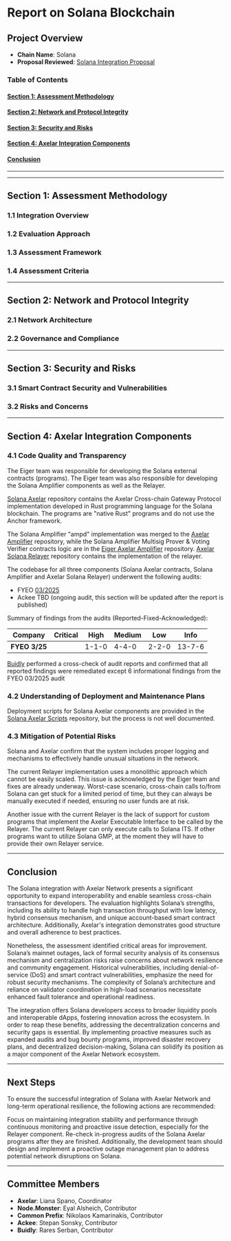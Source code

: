 # Report on Solana Blockchain

## Project Overview
- **Chain Name**: Solana
- **Proposal Reviewed**: [Solana Integration Proposal](PROPOSAL.md)

### Table of Contents
#### [Section 1: Assessment Methodology](#section-1-assessment-methodology-1)
#### [Section 2: Network and Protocol Integrity](#section-2-network-and-protocol-integrity-1)
#### [Section 3: Security and Risks](#section-3-security-and-risks-1)
#### [Section 4: Axelar Integration Components](#section-4-axelar-integration-components-1)
#### [Conclusion](#conclusion-1)
---

---

## Section 1: Assessment Methodology

### 1.1 Integration Overview

### 1.2 Evaluation Approach

### 1.3 Assessment Framework

### 1.4 Assessment Criteria

---

## Section 2: Network and Protocol Integrity
### 2.1 Network Architecture

### 2.2 Governance and Compliance

---

## Section 3: Security and Risks
### 3.1 Smart Contract Security and Vulnerabilities

### 3.2 Risks and Concerns

---

## Section 4: Axelar Integration Components
### 4.1 Code Quality and Transparency

The Eiger team was responsible for developing the Solana external contracts (programs). The Eiger team was also responsible for developing the Solana Amplifier components as well as the Relayer.

[Solana Axelar](https://github.com/eigerco/solana-axelar/tree/main/solana/programs) repository contains the Axelar Cross-chain Gateway Protocol implementation
developed in Rust programming language for the Solana blockchain. The programs are "native Rust" programs and do not use the Anchor framework.

The Solana Amplifier "ampd" implementation was merged to the [Axelar Amplifier](https://github.com/axelarnetwork/axelar-amplifier/pull/744) repository, while the Solana Amplifier Multisig Prover & Voting Verifier contracts logic are in the [Eiger Axelar Amplifier](https://github.com/eigerco/axelar-amplifier/tree/add-multisig-prover-sol-logic) repository. 
[Axelar Solana Relayer](https://github.com/eigerco/axelar-solana-relayer) repository contains the implementation of the relayer. 

The codebase for all three components (Solana Axelar contracts, Solana Amplifier and Axelar Solana Relayer) underwent the following audits:
- FYEO [03/2025](https://github.com/fyeo-io/public-audit-reports/blob/main/Code%20Audit%20Reports/2025/Axelar/Axelar%20Foundation%20-%20Security%20Code%20Review%20of%20Axelar%20-%20Solana%20Integration%20v1.0.pdf)
- Ackee TBD (ongoing audit, this section will be updated after the report is published)

Summary of findings from the audits (Reported-Fixed-Acknowledged):

| Company        | Critical | High  | Medium | Low   | Info   |
|----------------|----------|-------|--------|-------|--------|
| **FYEO 3/25**  |          | 1-1-0 | 4-4-0  | 2-2-0 | 13-7-6 |

[Buidly](https://www.buidly.com) performed a cross-check of audit reports and confirmed that all reported findings were remediated except 6 informational findings from the FYEO 03/2025 audit

### 4.2 Understanding of Deployment and Maintenance Plans

Deployment scripts for Solana Axelar components are provided in the [Solana Axelar Scripts](https://github.com/eigerco/solana-axelar-scripts) repository, but the process is not well documented. 

### 4.3 Mitigation of Potential Risks

Solana and Axelar confirm that the system includes proper logging and mechanisms to effectively handle unusual situations in the network.

The current Relayer implementation uses a monolithic approach which cannot be easily scaled.
This issue is acknowledged by the Eiger team and fixes are already underway. Worst-case scenario, cross-chain calls to/from Solana can get stuck for a limited period of time, but they can always be manually executed if needed, ensuring no user funds are at risk.

Another issue with the current Relayer is the lack of support for custom programs that implement the Axelar Executable Interface to be called by the Relayer.
The current Relayer can only execute calls to Solana ITS. If other programs want to utilize Solana GMP, at the moment they will have to provide their own Relayer service.

---

## Conclusion
The Solana integration with Axelar Network presents a significant opportunity to expand interoperability and enable seamless cross-chain transactions for developers. The evaluation highlights Solana’s strengths, including its ability to handle high transaction throughput with low latency, hybrid consensus mechanism, and unique account-based smart contract architecture.
Additionally, Axelar's integration demonstrates good structure and overall adherence to best practices.

Nonetheless, the assessment identified critical areas for improvement. Solana’s mainnet outages, lack of formal security analysis of its consensus mechanism and centralization risks raise concerns about network resilience and community engagement. Historical vulnerabilities, including denial-of-service (DoS) and smart contract vulnerabilities, emphasize the need for robust security mechanisms. The complexity of Solana’s architecture and reliance on validator coordination in high-load scenarios necessitate enhanced fault tolerance and operational readiness.

The integration offers Solana developers access to broader liquidity pools and interoperable dApps, fostering innovation across the ecosystem. In order to reap these benefits, addressing the decentralization concerns and security gaps is essential. By implementing proactive measures such as expanded audits and bug bounty programs, improved disaster recovery plans, and decentralized decision-making, Solana can solidify its position as a major component of the Axelar Network ecosystem.

---

## Next Steps

To ensure the successful integration of Solana with Axelar Network and long-term operational resilience, the following actions are recommended:

Focus on maintaining integration stability and performance through continuous monitoring and proactive issue detection, especially for the Relayer component. Re-check in-progress audits of the Solana Axelar programs after they are finished. Additionally, the development team should design and implement a proactive outage management plan to address potential network disruptions on Solana.

---

## Committee Members
- **Axelar**: Liana Spano, Coordinator
- **Node.Monster**: Eyal Alsheich, Contributor
- **Common Prefix**: Nikolaos Kamarinakis, Contributor
- **Ackee**: Stepan Sonsky, Contributor
- **Buidly**: Rares Serban, Contributor
